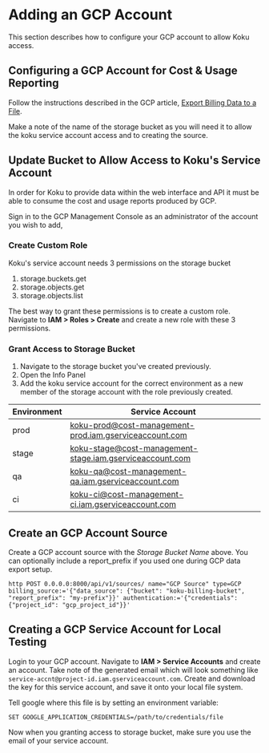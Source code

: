 # Adding an GCP Account

This section describes how to configure your GCP account to allow Koku
access.

## Configuring a GCP Account for Cost & Usage Reporting

Follow the instructions described in the GCP article, [Export Billing
Data to a
File](https://cloud.google.com/billing/docs/how-to/export-data-file).

Make a note of the name of the storage bucket as you will need it to
allow the koku service account access and to creating the source.

## Update Bucket to Allow Access to Koku\'s Service Account

In order for Koku to provide data within the web interface and API it
must be able to consume the cost and usage reports produced by GCP.

Sign in to the GCP Management Console as an administrator of the account
you wish to add,

### Create Custom Role

Koku\'s service account needs 3 permissions on the storage bucket

1.  storage.buckets.get
1.  storage.objects.get
1.  storage.objects.list

The best way to grant these permissions is to create a custom role.
Navigate to **IAM > Roles > Create** and create a new role
with these 3 permissions.

### Grant Access to Storage Bucket

1.  Navigate to the storage bucket you\'ve created previously.
1.  Open the Info Panel
1.  Add the koku service account for the correct environment as a new
    member of the storage account with the role previously created.

  Environment  | Service Account
  -------------|----------------
  prod         | <koku-prod@cost-management-prod.iam.gserviceaccount.com>
  stage        | <koku-stage@cost-management-stage.iam.gserviceaccount.com>
  qa           | <koku-qa@cost-management-qa.iam.gserviceaccount.com>
  ci           | <koku-ci@cost-management-ci.iam.gserviceaccount.com>

## Create an GCP Account Source

Create a GCP account source with the *Storage Bucket Name* above. You
can optionally include a report_prefix if you used one during GCP data
export setup.

```
http POST 0.0.0.0:8000/api/v1/sources/ name="GCP Source" type=GCP billing_source:='{"data_source": {"bucket": "koku-billing-bucket", "report_prefix": "my-prefix"}}' authentication:='{"credentials": {"project_id": "gcp_project_id"}}'
```

## Creating a GCP Service Account for Local Testing

Login to your GCP account. Navigate to **IAM > Service
Accounts** and create an account. Take note of the generated
email which will look something like
`service-accnt@project-id.iam.gserviceaccount.com`. Create
and download the key for this service account, and save it onto your
local file system.

Tell google where this file is by setting an environment variable:

```
SET GOOGLE_APPLICATION_CREDENTIALS=/path/to/credentials/file
```

Now when you granting access to storage bucket, make sure you use the
email of your service account.
